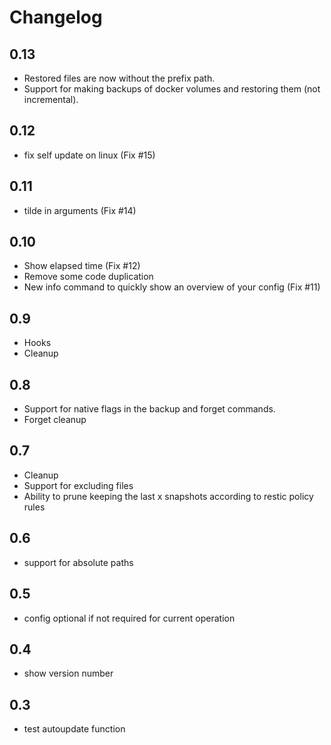 # Changelog

## 0.13

- Restored files are now without the prefix path.
- Support for making backups of docker volumes and restoring them (not incremental).

## 0.12

- fix self update on linux (Fix #15)

## 0.11

- tilde in arguments (Fix #14)

## 0.10

- Show elapsed time (Fix #12)
- Remove some code duplication
- New info command to quickly show an overview of your config (Fix #11)

## 0.9

- Hooks
- Cleanup

## 0.8

- Support for native flags in the backup and forget commands.
- Forget cleanup

## 0.7

- Cleanup
- Support for excluding files
- Ability to prune keeping the last x snapshots according to restic policy rules

## 0.6

- support for absolute paths

## 0.5

- config optional if not required for current operation

## 0.4

- show version number

## 0.3

- test autoupdate function
